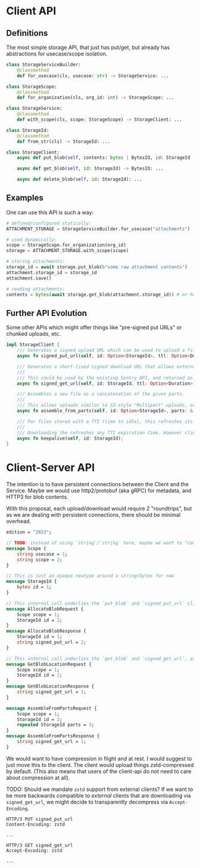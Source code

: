 # Client API

## Definitions

The most simple storage API, that just has put/get, but already has abstractions for usecase/scope isolation.

```python
class StorageServiceBuilder:
    @classmethod
    def for_usecase(cls, usecase: str) -> StorageService: ...

class StorageScope:
    @classmethod
    def for_organization(cls, org_id: int) -> StorageScope: ...

class StorageService:
    @classmethod
    def with_scope(cls, scope: StorageScope) -> StorageClient: ...

class StorageId:
    @classmethod
    def from_str(cls) -> StorageId: ...

class StorageClient:
    async def put_blob(self, contents: bytes | BytesIO, id: StorageId | None = None) -> StorageId: ...

    async def get_blob(self, id: StorageId) -> BytesIO: ...

    async def delete_blob(self, id: StorageId): ...
```

## Examples

One can use this API is such a way:

```python
# defined/configured statically:
ATTACHMENT_STORAGE = StorageServiceBuilder.for_usecase("attachments")

# used dynamically:
scope = StorageScope.for_organization(org_id)
storage = ATTACHMENT_STORAGE.with_scope(scope)

# storing attachments:
storage_id = await storage.put_blob(b"some raw attachment contents")
attachment.storage_id = storage_id
attachment.save()

# reading attachments:
contents = bytes(await storage.get_blob(attachment.storage_id)) # or however async streams work in python?
```

## Further API Evolution

Some other APIs which might offer things like "pre-signed put URLs" or chunked uploads, etc.

```rust
impl StorageClient {
    /// Generates a signed upload URL which can be used to upload a file which will later be available using the returned `StorageId`.
    async fn signed_put_url(self, id: Option<StorageId>, ttl: Option<Duration>) -> (Url, StorageId);

    /// Generates a short-lived signed download URL that allows external users to retrieve the file.
    /// 
    /// This could be used by the existing Sentry API, and returned as a `Location` header / HTTP redirect.
    async fn signed_get_url(self, id: StorageId, ttl: Option<Duration>) -> Url;

    /// Assembles a new file as a concatenation of the given parts.
    /// 
    /// This allows uploads similar to S3-style "Multipart" uploads, or Sentry-CLI chunked uploads.
    async fn assemble_from_parts(self, id: Option<StorageId>, parts: &[StorageId]) -> StorageId;

    /// For files stored with a TTI (time to idle), this refreshes its expiration time, without actually downloading the file.
    /// 
    /// Downloading the refreshes any TTI expiration time. However clients might want to avoid re-downloading files that are already cached.
    async fn keepalive(self, id: StorageId);
}
```

# Client-Server API

The intention is to have persistent connections between the Client and the Service.
Maybe we would use http2/protobuf (aka gRPC) for metadata, and HTTP3 for blob contents.

With this proposal, each upload/download would require 2 "roundtrips", but as we are dealing with persistent connections,
there should be minimal overhead.

```protobuf
edition = "2023";

// TODO: instead of using `string`/`string` here, maybe we want to "compress" the scope down to a single `u64`?
message Scope {
    string usecase = 1;
    string scope = 2;
}

// This is just an opaque newtype around a string/bytes for now
message StorageId {
    bytes id = 1;
}

// This internal call underlies the `put_blob` and `signed_put_url` client API calls.
message AllocateBlobRequest {
    Scope scope = 1;
    StorageId id = 2;
}
message AllocateBlobResponse {
    StorageId id = 1;
    string signed_put_url = 2;
}

// This internal call underlies the `get_blob` and `signed_get_url`, as well as `keepalive` client API calls.
message GetBlobLocationRequest {
    Scope scope = 1;
    StorageId id = 2;
}
message GetBlobLocationResponse {
    string signed_get_url = 1;
}

message AssembleFromPartsRequest {
    Scope scope = 1;
    StorageId id = 2;
    repeated StorageId parts = 3;
}
message AssembleFromPartsResponse {
    string signed_get_url = 1;
}
```

We would want to have compression in flight and at rest.
I would suggest to just move this to the client. The client would upload things zstd-compressed by default.
(This also means that users of the client-api do not need to care about compression at all).

TODO: Should we mandate `zstd` support from external clients?
If we want to be more backwards compatible to *external* clients that are downloading via `signed_get_url`,
we might decide to transparently decompress via `Accept-Encoding`.

```http
HTTP/3 PUT signed_put_url
Content-Encoding: zstd

...
```

```http
HTTP/3 GET signed_get_url
Accept-Encoding: zstd

...
```
